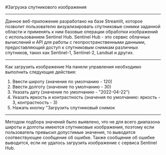 #Загрузка спутникового изображения
____

Данное веб-приложение разработано на базе Streamlit, которое позволит пользователю визуализировать спутниковые снимки заданной области и применять к ним базовые операции обработки изображений с использованием Sentinel Hub.
Sentinel Hub - это сервис облачных вычислений и API для работы с геопространственными данными, предоставляющий доступ к спутниковым снимкам различных спутников, таких как Sentinel-1, Sentinel-2, Landsat и других.
____

Как загрузить изображение
На панели управления необходимо выполнить следующие действия:
1. Ввести широту (значение по умолчанию - 120)
2. Ввести долготу (значение по умолчанию - 30)
3. Указать дату (значение по умолчанию - "2022-04-22")
4. Указать яркость и контрастность (значения по умолчанию: яркость - 3, контрастность - 3)
5. Нажать кнопку "Загрузить спутниковый снимок
   
____

Методом подбора значений было выявлено, что не для всего диапазона широты и долготы имеются спутниковые изображения, поэтому если пользователь 
превысил допустимые значения, то выводится соотвествующее сообщение об ошибке.
Также сообщение об ошибке выводится, если не удалось загрузить изображение с сервиса Sentinel Hub.